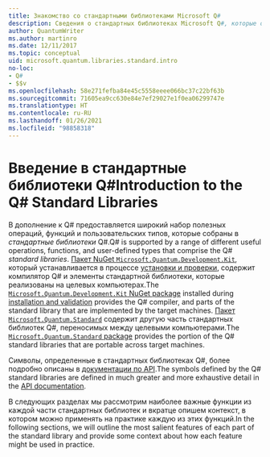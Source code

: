 ```yaml
---
title: Знакомство со стандартными библиотеками Microsoft Q#
description: Сведения о стандартных библиотеках Microsoft Q#, которые определяют операции, функции и типы данных, используемые в квантовых программах.
author: QuantumWriter
ms.author: martinro
ms.date: 12/11/2017
ms.topic: conceptual
uid: microsoft.quantum.libraries.standard.intro
no-loc:
- Q#
- $$v
ms.openlocfilehash: 58e271fefba84e45c5558eeee066bc37c22bf63b
ms.sourcegitcommit: 71605ea9cc630e84e7ef29027e1f0ea06299747e
ms.translationtype: HT
ms.contentlocale: ru-RU
ms.lasthandoff: 01/26/2021
ms.locfileid: "98858318"
---
```

# <a name="introduction-to-the-no-locq-standard-libraries"></a><span data-ttu-id="d603a-103">Введение в стандартные библиотеки Q#</span><span class="sxs-lookup"><span data-stu-id="d603a-103">Introduction to the Q# Standard Libraries</span></span>

<span data-ttu-id="d603a-104">В дополнение к Q# предоставляется широкий набор полезных операций, функций и пользовательских типов, которые собраны в *стандартные библиотеки* Q#.</span><span class="sxs-lookup"><span data-stu-id="d603a-104">Q# is supported by a range of different useful operations, functions, and user-defined types that comprise the Q# *standard libraries*.</span></span>
<span data-ttu-id="d603a-105">[Пакет NuGet `Microsoft.Quantum.Development.Kit`](https://www.nuget.org/packages/microsoft.quantum.development.kit), который устанавливается в процессе [установки и проверки](xref:microsoft.quantum.install), содержит компилятор Q# и элементы стандартной библиотеки, которые реализованы на целевых компьютерах.</span><span class="sxs-lookup"><span data-stu-id="d603a-105">The [`Microsoft.Quantum.Development.Kit` NuGet package](https://www.nuget.org/packages/microsoft.quantum.development.kit) installed during [installation and validation](xref:microsoft.quantum.install) provides the Q# compiler, and parts of the standard library that are implemented by the target machines.</span></span>
<span data-ttu-id="d603a-106">[Пакет `Microsoft.Quantum.Standard`](https://www.nuget.org/packages/microsoft.quantum.standard) содержит другую часть стандартных библиотек Q#, переносимых между целевыми компьютерами.</span><span class="sxs-lookup"><span data-stu-id="d603a-106">The [`Microsoft.Quantum.Standard` package](https://www.nuget.org/packages/microsoft.quantum.standard) provides the portion of the Q# standard libraries that are portable across target machines.</span></span>

<span data-ttu-id="d603a-107">Символы, определенные в стандартных библиотеках Q#, более подробно описаны в [документации по API](xref:microsoft.quantum.apiref-intro).</span><span class="sxs-lookup"><span data-stu-id="d603a-107">The symbols defined by the Q# standard libraries are defined in much greater and more exhaustive detail in the [API documentation](xref:microsoft.quantum.apiref-intro).</span></span>

<span data-ttu-id="d603a-108">В следующих разделах мы рассмотрим наиболее важные функции из каждой части стандартных библиотек и вкратце опишем контекст, в котором можно применять на практике каждую из этих функций.</span><span class="sxs-lookup"><span data-stu-id="d603a-108">In the following sections, we will outline the most salient features of each part of the standard library and provide some context about how each feature might be used in practice.</span></span>
